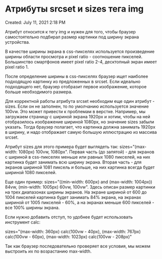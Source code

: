 # Атрибуты srcset и sizes тега img

Created: July 11, 2021 2:18 PM

Атрибут относится к тегу img и нужен для того, чтобы браузер самостоятельно подбирал размер картинки под ширину экрана устройства.

В качестве ширины экрана в css-пикселях используется произведение ширины области просмотра и pixel ratio - соотношение пикселей. Большинство смартфонов имеет pixel ratio 2-4, десктопный экран имеет pixel ratio 1.

После определение ширины в css-пикселях браузер ищет наиболее подходящую картинку из предложенных в srcset. Если идеально подходящего нет, браузер отобразит первое изображение, которое больше необходимого размера.

Для корректной работы атрибута srcset необходим еще один атрибут - sizes. Если он не заполнен, то по умолчанию используется значение 100vw. Это может привести к проблемам в верстке. Например, мы загружаем страницу с шириной экрана 1920px и хотим, чтобы на ней отобразилось изображение шириной 1080px, но значение sizes забыли указать. Тогда браузер полагает, что картинка должна занимать 1920px в ширину, и надо отображает самую большую иллюстрацию из массива srcset.

Атрибут sizes для этого примера будет выглядеть так: sizes="(max-width: 1080px) 100vw, 1080px". Первая часть (до запятой) - для экранов с шириной в css-пикселях меньше или равных 1080 пикселей, на них картинка будет занимать всю ширину экрана. Вторая часть - для экранов шириной 1081 пиксель и больше, на них картинка всегда будет шириной 1080 пикселей. 

Еще один пример: sizes="((min-width: 600px) and (max-width: 1004px)) 84vw, (min-width: 1005px) 60vw, 100vw". Здесь описан размер картинки на трех диапазонах ширины экранов. На экране шириной от 600 до 1004 пикселей картинка будет занимать 84% экрана, на экранах шириной от 1005 пикселей - 60%, а на экранах меньше 600 пикселей - все 100% ширины экрана.

Если нужно добавить отступ, то удобнее будет использовать инструмент calc:

sizes="(max-width: 360px) calc(100vw - 40px), 
            (max-width: 767px) calc(100vw - 60px), 
            (max-width: 1023px) calc(100vw - 208px)"

Так как браузер последовательно проверяет все условия, мы можем выстроить их по возрастанию max-width.